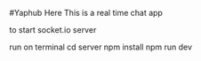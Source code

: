 #Yaphub Here
This is a real time chat app

to start socket.io server

run on terminal
cd server
npm install
npm run dev
